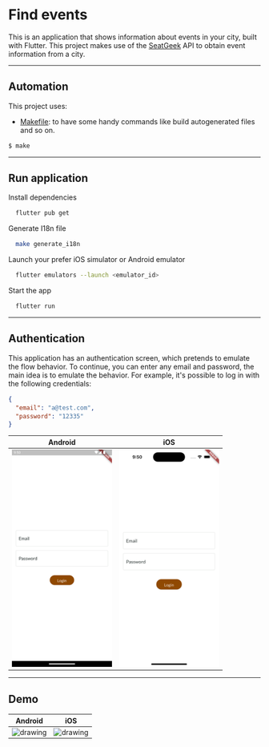 # Find events

This is an application that shows information about events in your city, built with Flutter. This project makes use
of the [SeatGeek](https://platform.seatgeek.com) API to obtain event information from a city.

---

## Automation
This project uses:
- [Makefile](Makefile): to have some handy commands like build autogenerated files and so on.
```bash
$ make
```

---

## Run application

Install dependencies

```bash
  flutter pub get
```

Generate I18n file

```bash
  make generate_i18n
```

Launch your prefer iOS simulator or Android emulator

```bash
  flutter emulators --launch <emulator_id> 
```

Start the app

```bash
  flutter run
```

---

## Authentication

This application has an authentication screen, which pretends to emulate the flow behavior. To continue, you can enter any email and password, the main idea is to emulate the behavior.
For example, it's possible to log in with the following credentials:

```json
{
  "email": "a@test.com",
  "password": "12335"
}
```


| Android                                                                    | iOS                                                                    |
|----------------------------------------------------------------------------|------------------------------------------------------------------------|
| <img src="./screenshots/auth_page_android.png" alt="drawing" width="200"/> | <img src="./screenshots/auth_page_ios.png" alt="drawing" width="200"/> |

---

## Demo

| Android                                                          | iOS                                                          |
|------------------------------------------------------------------|--------------------------------------------------------------|
| <img src="./screenshots/android.gif" alt="drawing" width="200"/> | <img src="./screenshots/ios.gif" alt="drawing" width="200"/> |